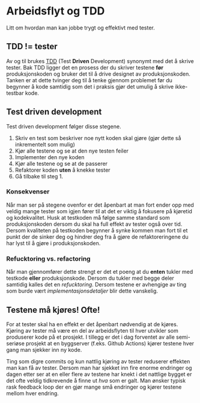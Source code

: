Arbeidsflyt og TDD
==================
Litt om hvordan man kan jobbe trygt og effektivt med tester. 

TDD != tester 
-------------
Av og til brukes [TDD](https://martinfowler.com/bliki/TestDrivenDevelopment.html) (Test **Driven** Development) synonymt 
med det å skrive tester. Bak TDD ligger det en prosess der du skriver testene **før** produksjonskoden og bruker det til
å drive designet av produksjonskoden. Tanken er at dette tvinger deg til å tenke gjennom problemet før du begynner å kode
samtidig som det i praksis gjør det umulig å skrive ikke-testbar kode. 

Test driven development
-----------------------
Test driven development følger disse stegene. 

1. Skriv en test som beskriver noe nytt koden skal gjøre (gjør dette så inkrementelt som mulig)
2. Kjør alle testene og se at den nye testen feiler 
3. Implementer den nye koden 
4. Kjør alle testene og se at de passerer 
5. Refaktorer koden **uten** å knekke tester
6. Gå tilbake til steg 1. 

### Konsekvenser 
Når man ser på stegene ovenfor er det åpenbart at man fort ender opp med veldig mange tester som igjen fører til at 
det er viktig å fokusere på kjøretid og kodekvalitet. Husk at testkoden må følge samme standard som produksjonskoden
dersom du skal ha full effekt av tester også over tid. Dersom kvaliteten på testkoden begynner å synke kommen man fort
til et punkt der de sinker deg og hindrer deg fra å gjøre de refaktoreringene du har lyst til å gjøre i produksjonskoden.

### Refucktoring vs. refactoring
Når man gjennomfører dette strengt er det et poeng at du **enten** tukler med testkode **eller** produksjonskode. 
Dersom du tukler med begge deler samtidig kalles det en *refucktoring*. Dersom testene er avhengige av ting som burde
vært *implementasjonsdetaljer* blir dette vanskelig. 

Testene må kjøres! Ofte!
------------------------
For at tester skal ha en effekt er det åpenbart nødvendig at de kjøres. Kjøring av tester må være en del av arbeidsflyten
til hver utvikler som produserer kode på et prosjekt. I tillegg er det i dag forventet av alle semi-seriøse prosjekt at
en byggserver (f.eks. Github Actions) kjører testene hver gang man sjekker inn ny kode. 

Ting som digre commits og kun nattlig kjøring av tester reduserer effekten man kan få av tester. Dersom man har sjekket
inn fire enorme endringer og dagen etter ser at en eller flere av testene har knekt i det nattlige bygget er det ofte
veldig tidkrevende å finne ut *hva* som er galt. Man ønsker typisk rask feedback loop der en gjør mange små endringer 
og kjører testene mellom hver endring. 
